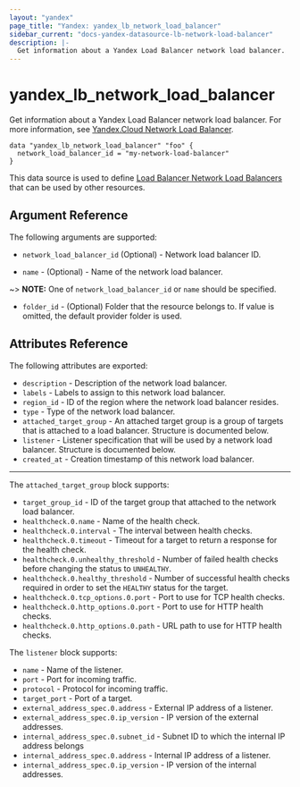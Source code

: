 ```yaml
---
layout: "yandex"
page_title: "Yandex: yandex_lb_network_load_balancer"
sidebar_current: "docs-yandex-datasource-lb-network-load-balancer"
description: |-
  Get information about a Yandex Load Balancer network load balancer.
---
```


# yandex\_lb\_network\_load\_balancer

Get information about a Yandex Load Balancer network load balancer. For more information, see
[Yandex.Cloud Network Load Balancer](https://cloud.yandex.com/docs/load-balancer/concepts/).

```hcl
data "yandex_lb_network_load_balancer" "foo" {
  network_load_balancer_id = "my-network-load-balancer"
}
```

This data source is used to define [Load Balancer Network Load Balancers] that can be used by other resources.

## Argument Reference

The following arguments are supported:

* `network_load_balancer_id` (Optional) - Network load balancer ID.

* `name` - (Optional) - Name of the network load balancer.

~> **NOTE:** One of `network_load_balancer_id` or `name` should be specified.

* `folder_id` - (Optional) Folder that the resource belongs to. If value is omitted, the default provider folder is used.

## Attributes Reference

The following attributes are exported:

* `description` - Description of the network load balancer.
* `labels` - Labels to assign to this network load balancer.
* `region_id` - ID of the region where the network load balancer resides.
* `type` - Type of the network load balancer.
* `attached_target_group` - An attached target group is a group of targets that is attached to a load balancer. Structure is documented below.
* `listener` - Listener specification that will be used by a network load balancer. Structure is documented below.
* `created_at` - Creation timestamp of this network load balancer.

---

The `attached_target_group` block supports:

* `target_group_id` - ID of the target group that attached to the network load balancer.
* `healthcheck.0.name` - Name of the health check.
* `healthcheck.0.interval` - The interval between health checks.
* `healthcheck.0.timeout` - Timeout for a target to return a response for the health check.
* `healthcheck.0.unhealthy_threshold` - Number of failed health checks before changing the status to `UNHEALTHY`.
* `healthcheck.0.healthy_threshold` - Number of successful health checks required in order to set the `HEALTHY` status for the target.
* `healthcheck.0.tcp_options.0.port` - Port to use for TCP health checks.
* `healthcheck.0.http_options.0.port` - Port to use for HTTP health checks.
* `healthcheck.0.http_options.0.path` - URL path to use for HTTP health checks.

The `listener` block supports:

* `name` - Name of the listener.
* `port` - Port for incoming traffic.
* `protocol` - Protocol for incoming traffic.
* `target_port` - Port of a target. 
* `external_address_spec.0.address` - External IP address of a listener. 
* `external_address_spec.0.ip_version` - IP version of the external addresses.
* `internal_address_spec.0.subnet_id` - Subnet ID to which the internal IP address belongs
* `internal_address_spec.0.address` - Internal IP address of a listener. 
* `internal_address_spec.0.ip_version` - IP version of the internal addresses.

[Load Balancer Network Load Balancers]: https://cloud.yandex.com/docs/load-balancer/concepts/ 
